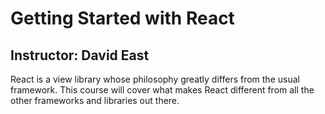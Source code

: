 # Getting Started with React

## Instructor: David East

React is a view library whose philosophy greatly differs from the usual framework. This course will cover what makes React different from all the other frameworks and libraries out there.
